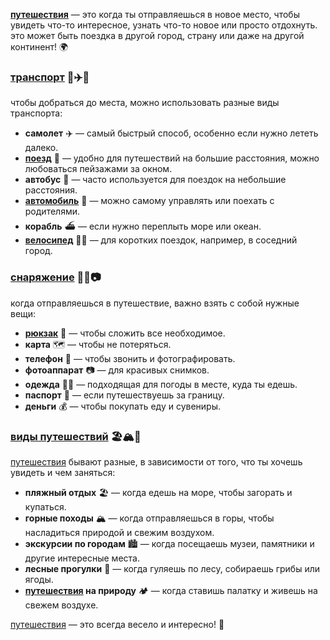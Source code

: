 **[путешествия](travel.md)** — это когда ты отправляешься в новое место, чтобы увидеть что-то интересное, узнать что-то новое или просто отдохнуть. это может быть поездка в другой город, страну или даже на другой континент! 🌍

### [транспорт](transport.md) 🚗✈️🚂

чтобы добраться до места, можно использовать разные виды транспорта:

- **самолет** ✈️ — самый быстрый способ, особенно если нужно лететь далеко.
- **[поезд](train.md)** 🚂 — удобно для путешествий на большие расстояния, можно любоваться пейзажами за окном.
- **автобус** 🚌 — часто используется для поездок на небольшие расстояния.
- **[автомобиль](car.md)** 🚗 — можно самому управлять или поехать с родителями.
- **корабль** ⛴ — если нужно переплыть море или океан.
- **[велосипед](bicycle.md)** 🚴‍♂️ — для коротких поездок, например, в соседний город.

### [снаряжение](gear.md) 🎒📱📷

когда отправляешься в путешествие, важно взять с собой нужные вещи:

- **[рюкзак](knapsack.md)** 🎒 — чтобы сложить все необходимое.
- **карта** 🗺️ — чтобы не потеряться.
- **телефон** 📱 — чтобы звонить и фотографировать.
- **фотоаппарат** 📷 — для красивых снимков.
- **одежда** 👕👖 — подходящая для погоды в месте, куда ты едешь.
- **паспорт** 🛂 — если путешествуешь за границу.
- **деньги** 💰 — чтобы покупать еду и сувениры.

### [виды путешествий](types.md) 🏖️🏔️🌲

[путешествия](travel.md) бывают разные, в зависимости от того, что ты хочешь увидеть и чем заняться:

- **пляжный отдых** 🏖️ — когда едешь на море, чтобы загорать и купаться.
- **горные походы** 🏔️ — когда отправляешься в горы, чтобы насладиться природой и свежим воздухом.
- **экскурсии по городам** 🏙️ — когда посещаешь музеи, памятники и другие интересные места.
- **лесные прогулки** 🌲 — когда гуляешь по лесу, собираешь грибы или ягоды.
- **[путешествия](travel.md) на природу** 🏕️ — когда ставишь палатку и живешь на свежем воздухе.

[путешествия](travel.md) — это всегда весело и интересно! 🎉